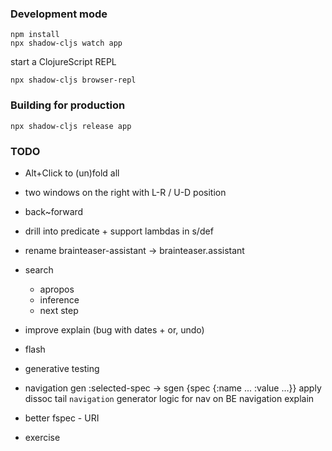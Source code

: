
### Development mode
```
npm install
npx shadow-cljs watch app
```
start a ClojureScript REPL
```
npx shadow-cljs browser-repl
```
### Building for production

```
npx shadow-cljs release app
```
### TODO

- Alt+Click to (un)fold all
- two windows on the right with L-R / U-D position
- back~forward
- drill into predicate + support lambdas in s/def
- rename brainteaser-assistant -> brainteaser.assistant
- search
  - apropos
  - inference
  - next step
- improve explain (bug with dates + or, undo)
- flash
- generative testing

- navigation gen
  :selected-spec -> sgen {spec {:name ... :value ...}}
  apply dissoc tail
  `navigation` generator
  logic for nav on BE
  navigation explain

- better fspec - URI
- exercise


